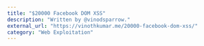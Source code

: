```yaml
---
title: "$20000 Facebook DOM XSS"
description: "Written by @vinodsparrow."
external_url: "https://vinothkumar.me/20000-facebook-dom-xss/"
category: "Web Exploitation"
---
```

